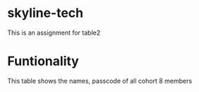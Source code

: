 # skyline-tech
This is an assignment for table2

# Funtionality

This table shows the names, passcode of all cohort 8 members

